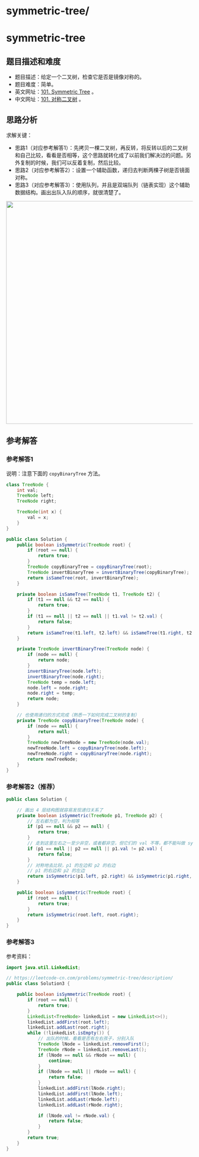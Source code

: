 # symmetric-tree/
# symmetric-tree

## 题目描述和难度
+ 题目描述：给定一个二叉树，检查它是否是镜像对称的。
+ 题目难度：简单。
+ 英文网址：[101. Symmetric Tree](https://leetcode.com/problems/symmetric-tree/description/)  。
+ 中文网址：[101. 对称二叉树](https://leetcode-cn.com/problems/symmetric-tree/description/)  。
## 思路分析
求解关键：

+ 思路1（对应参考解答1）：先拷贝一棵二叉树，再反转，将反转以后的二叉树和自己比较，看看是否相等，这个思路就转化成了以前我们解决过的问题。另外复制的时候，我们可以反着复制，然后比较。
+ 思路2（对应参考解答2）：设置一个辅助函数，递归去判断两棵子树是否镜面对称。
+ 思路3（对应参考解答3）：使用队列，并且是双端队列（链表实现）这个辅助数据结构。画出出队入队的顺序，就很清楚了。

<img src="https://liweiwei1419.github.io/images/leetcode-solution/101-1.jpg" width="600">

## 参考解答
### 参考解答1

说明：注意下面的 `copyBinaryTree` 方法。

```java
class TreeNode {
    int val;
    TreeNode left;
    TreeNode right;

    TreeNode(int x) {
        val = x;
    }
}

public class Solution {
    public boolean isSymmetric(TreeNode root) {
        if (root == null) {
            return true;
        }
        TreeNode copyBinaryTree = copyBinaryTree(root);
        TreeNode invertBinaryTree = invertBinaryTree(copyBinaryTree);
        return isSameTree(root, invertBinaryTree);
    }

    private boolean isSameTree(TreeNode t1, TreeNode t2) {
        if (t1 == null && t2 == null) {
            return true;
        }
        if (t1 == null || t2 == null || t1.val != t2.val) {
            return false;
        }
        return isSameTree(t1.left, t2.left) && isSameTree(t1.right, t2.right);
    }

    private TreeNode invertBinaryTree(TreeNode node) {
        if (node == null) {
            return node;
        }
        invertBinaryTree(node.left);
        invertBinaryTree(node.right);
        TreeNode temp = node.left;
        node.left = node.right;
        node.right = temp;
        return node;
    }

    // 也使用递归的方式完成（熟悉一下如何完成二叉树的复制）
    private TreeNode copyBinaryTree(TreeNode node) {
        if (node == null) {
            return null;
        }
        TreeNode newTreeNode = new TreeNode(node.val);
        newTreeNode.left = copyBinaryTree(node.left);
        newTreeNode.right = copyBinaryTree(node.right);
        return newTreeNode;
    }
}
```

### 参考解答2（推荐）

```java
public class Solution {

    // 画出 4 层结构图就容易发现递归关系了
    private boolean isSymmetric(TreeNode p1, TreeNode p2) {
        // 左右都为空，判为相等
        if (p1 == null && p2 == null) {
            return true;
        }
        // 走到这里左右之一至少非空，或者都非空，但它们的 val 不等，都不能叫做 symmetric tree
        if (p1 == null || p2 == null || p1.val != p2.val) {
            return false;
        }
        // 对称地去比较，p1 的左边和 p2 的右边
        // p1 的右边和 p2 的左边
        return isSymmetric(p1.left, p2.right) && isSymmetric(p1.right, p2.left);
    }

    public boolean isSymmetric(TreeNode root) {
        if (root == null) {
            return true;
        }
        return isSymmetric(root.left, root.right);
    }
}
```

### 参考解答3

参考资料：

```java
import java.util.LinkedList;

// https://leetcode-cn.com/problems/symmetric-tree/description/
public class Solution3 {

    public boolean isSymmetric(TreeNode root) {
        if (root == null) {
            return true;
        }
        LinkedList<TreeNode> linkedList = new LinkedList<>();
        linkedList.addFirst(root.left);
        linkedList.addLast(root.right);
        while (!linkedList.isEmpty()) {
            // 出队的时候，看看是否有左右孩子，分别入队
            TreeNode lNode = linkedList.removeFirst();
            TreeNode rNode = linkedList.removeLast();
            if (lNode == null && rNode == null) {
                continue;
            }
            if (lNode == null || rNode == null) {
                return false;
            }
            linkedList.addFirst(lNode.right);
            linkedList.addFirst(lNode.left);
            linkedList.addLast(rNode.left);
            linkedList.addLast(rNode.right);

            if (lNode.val != rNode.val) {
                return false;
            }
        }
        return true;
    }
}
```


